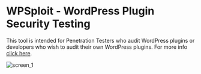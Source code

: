 # WPSploit - WordPress Plugin Security Testing 

This tool is intended for Penetration Testers who audit WordPress plugins or developers who wish to audit their own WordPress plugins. For more info [click here](https://github.com/ethicalhack3r/wordpress_plugin_security_testing_cheat_sheet).

![screen_1](https://raw.githubusercontent.com/m4ll0k/wp_sploit/master/screen1.png)
